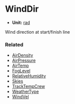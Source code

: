 # WindDir <Badge text="float" />

*  **Unit:** [rad](https://en.wikipedia.org/wiki/Radian)

Wind direction at start/finish line

### Related

* [AirDensity](airdensity.md)
* [AirPressure](airpressure.md)
* [AirTemp](airtemp.md)
* [FogLevel](foglevel.md)
* [RelativeHumidity](relativehumidity.md)
* [Skies](skies.md)
* [TrackTempCrew](tracktempcrew.md)
* [WeatherType](weathertype.md)
* [WindVel](windvel.md)
